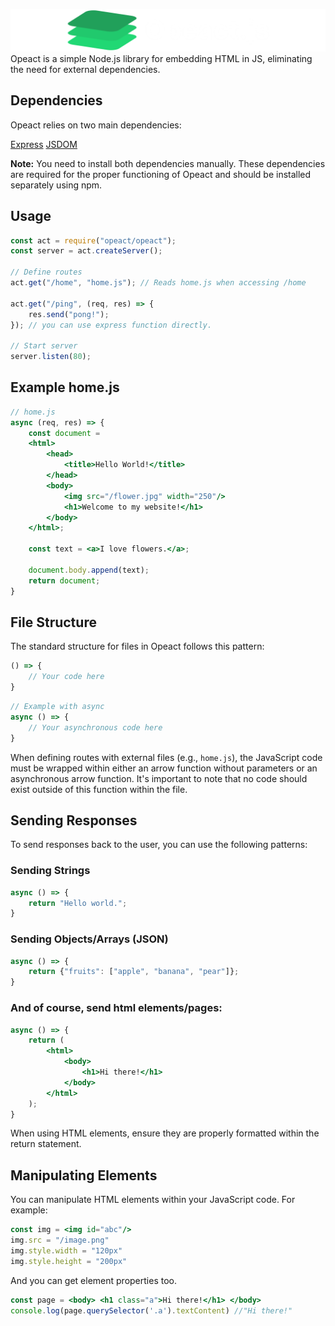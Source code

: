 

![Opeact](https://raw.githubusercontent.com/gabbdev/opeact/main/logoc.png)
Opeact is a simple Node.js library for embedding HTML in JS, eliminating the need for external dependencies.

## Dependencies

Opeact relies on two main dependencies:

[Express](https://www.npmjs.com/package/express)
[JSDOM](https://www.npmjs.com/package/jsdom)

**Note:** You need to install both dependencies manually.
These dependencies are required for the proper functioning of Opeact and should be installed separately using npm.

## Usage
```jsx
const act = require("opeact/opeact");
const server = act.createServer();

// Define routes
act.get("/home", "home.js"); // Reads home.js when accessing /home

act.get("/ping", (req, res) => {
    res.send("pong!");
}); // you can use express function directly.

// Start server
server.listen(80);
```

## Example home.js
```jsx
// home.js
async (req, res) => {
    const document = 
    <html>
        <head>
            <title>Hello World!</title>
        </head>
        <body>
            <img src="/flower.jpg" width="250"/>
            <h1>Welcome to my website!</h1>
        </body>
    </html>;
    
    const text = <a>I love flowers.</a>;
    
    document.body.append(text);
    return document;
}
```


## File Structure

The standard structure for files in Opeact follows this pattern:

```js
() => {
    // Your code here
}
```

```js
// Example with async
async () => {
    // Your asynchronous code here
}
```

When defining routes with external files (e.g., `home.js`), the JavaScript code must be wrapped within either an arrow function without parameters or an asynchronous arrow function. It's important to note that no code should exist outside of this function within the file.


## Sending Responses
To send responses back to the user, you can use the following patterns:

### Sending Strings
```javascript
async () => {
    return "Hello world.";
}
```
### Sending Objects/Arrays (JSON)
```javascript
async () => {
    return {"fruits": ["apple", "banana", "pear"]};
}
```

### And of course, send html elements/pages:
```jsx
async () => {
    return (
        <html>
            <body>
                <h1>Hi there!</h1>
            </body>
        </html>
    );
}
```
When using HTML elements, ensure they are properly formatted within the return statement.

## Manipulating Elements

You can manipulate HTML elements within your JavaScript code. For example:

```jsx
const img = <img id="abc"/>
img.src = "/image.png"
img.style.width = "120px"
img.style.height = "200px"
```

And you can get element properties too.
```jsx
const page = <body> <h1 class="a">Hi there!</h1> </body>
console.log(page.querySelector('.a').textContent) //"Hi there!"
```
